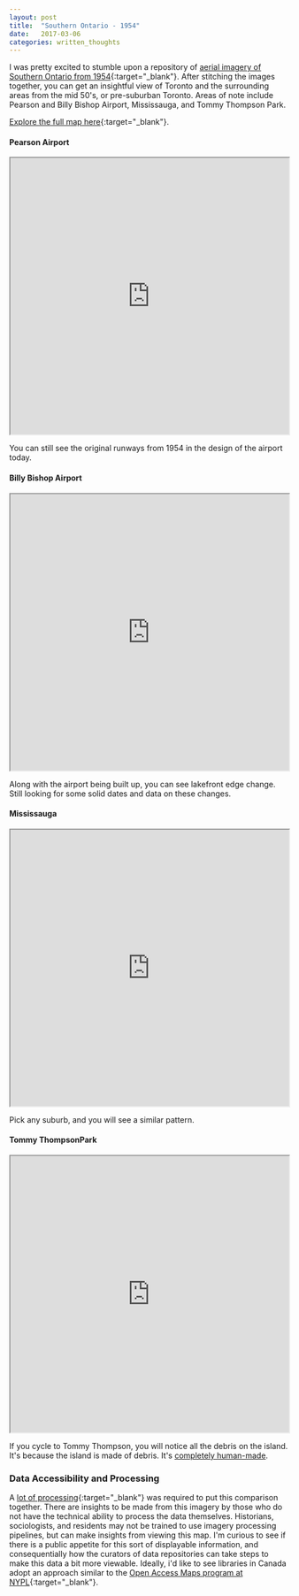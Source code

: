 ```yaml
---
layout: post
title:  "Southern Ontario - 1954"
date:   2017-03-06
categories: written_thoughts
---
```



I was pretty excited to stumble upon a repository of [aerial imagery of Southern Ontario from 1954](http://maps.library.utoronto.ca/data/on/AP_1954/index.html){:target="_blank"}. After stitching the images together, you can get an insightful view of Toronto and the surrounding areas from the mid 50's, or pre-suburban Toronto. Areas of note include Pearson and Billy Bishop Airport, Mississauga, and Tommy Thompson Park.

[Explore the full map here](http://yuriyczoli.com/Toronto1954/){:target="_blank"}.

#### Pearson Airport

<iframe width="100%" height="500" src="http://yuriyczoli.com/Toronto1954/?lat=43.680825&lng=-79.625850&zoom=13&snapshot=false"> </iframe>

You can still see the original runways from 1954 in the design of the airport today.

#### Billy Bishop Airport

<iframe width="100%" height="500" src="http://yuriyczoli.com/Toronto1954/?lat=43.628567&lng=-79.393306&zoom=14&snapshot=false"> </iframe>

Along with the airport being built up, you can see lakefront edge change. Still looking for some solid dates and data on these changes.

#### Mississauga

<iframe width="100%" height="500" src="http://yuriyczoli.com/Toronto1954/?lat=43.591886&lng=-79.640365&zoom=14&snapshot=false"> </iframe>

Pick any suburb, and you will see a similar pattern.

#### Tommy ThompsonPark

<iframe width="100%" height="500" src="http://yuriyczoli.com/Toronto1954/?lat=43.628236&lng=-79.328863&zoom=13&snapshot=false"> </iframe>

If you cycle to Tommy Thompson, you will notice all the debris on the island. It's because the island is made of debris. It's [completely human-made](http://tommythompsonpark.ca/home/history.dot).

### Data Accessibility and Processing

A [lot of processing](https://gist.github.com/YKCzoli/7804815c490daf3f3803fa8da0e66a3b){:target="_blank"} was required to put this comparison together. There are insights to be made from this imagery by those who do not have the technical ability to process the data themselves. Historians, sociologists, and residents may not be trained to use imagery processing pipelines, but can make insights from viewing this map. I'm curious to see if there is a public appetite for this sort of displayable information, and consequentially how the curators of data repositories can take steps to make this data a bit more viewable. Ideally, i'd like to see libraries in Canada adopt an approach similar to the [Open Access Maps program at NYPL](https://www.nypl.org/blog/2014/03/28/open-access-maps){:target="_blank"}.
